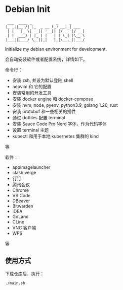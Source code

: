 Debian Init
===

```
 ___  ____ _           _     _       
|_ _||__ /| |_  _ __ (_) __| | ___  
 | |   |_ \| __|| '__|| |/ _` |/ __| 
 | |  ___) | |_ | |   | | (_| |\__ \ 
|___||____/ \__||_|   |_|\__,_||___/ 
```

Initialize my debian environment for development. 

会自动安装软件或者配置系统，详情如下。

命令行：

* 安装 zsh, 并设为默认登陆 shell
* neovim 和 它的配置
* 安装常用的开发工具
* 安装 docker engine 和 docker-compose
* 安装 nvm, node, pyenv, python3.9, golang 1.20, rust
* 安装 protobuf 和一些相关的插件
* 通过 dotfiles 配置 terminal
* 安装 Sauce Code Pro Nerd 字体，作为代码字体
* 设置 terminal 主题
* kubectl 和用于本地 kubernetes 集群的 kind

等

软件：

* appimagelauncher
* clash verge
* 钉钉
* 腾讯会议
* Chrome
* VS Code
* DBeaver
* Bitwarden
* IDEA
* GoLand
* CLine
* VNC 客户端
* WPS

等

## 使用方式

下载仓库后，执行：

``` bash
./main.sh
```
